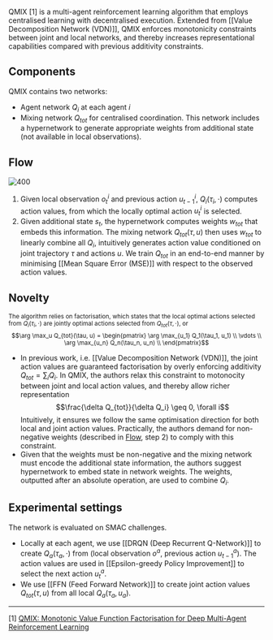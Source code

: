 QMIX [1] is a multi-agent reinforcement learning algorithm that employs centralised learning with decentralised execution. Extended from [[Value Decomposition Network (VDN)]], QMIX enforces monotonicity constraints between joint and local networks, and thereby increases representational capabilities compared with previous additivity constraints.

## Components
QMIX contains two networks:
- Agent network $Q_i$ at each agent $i$
- Mixing network $Q_{tot}$ for centralised coordination. This network includes a hypernetwork to generate appropriate weights from additional state (not available in local observations).

## Flow
![400](QMIX.PNG)

1. Given local observation $o_t^i$ and previous action $u_{t-1}^i$, $Q_i(\tau_i, \cdot)$ computes action values, from which the locally optimal action $u_t^i$ is selected.
2. Given additional state $s_t$, the hypernetwork computes weights $w_{tot}$ that embeds this information. The mixing network $Q_{tot}(\tau, u)$ then uses $w_{tot}$ to linearly combine all $Q_i$, intuitively generates action value conditioned on joint trajectory $\tau$ and actions $u$. We train $Q_{tot}$ in an end-to-end manner by minimising [[Mean Square Error (MSE)]] with respect to the observed action values.

## Novelty
<sub>The algorithm relies on factorisation, which states that the local optimal actions selected from $Q_i(\tau_i, \cdot)$ are jointly optimal actions selected from $Q_{tot}(\tau, \cdot)$, or
$$\arg \max_u Q_{tot}(\tau, u) = 
\begin{pmatrix}
\arg \max_{u_1} Q_1(\tau_1, u_1) \\
\vdots \\ 
\arg \max_{u_n} Q_n(\tau_n, u_n) \\
\end{pmatrix}$$
</sub>

- In previous work, i.e. [[Value Decomposition Network (VDN)]], the joint action values are guaranteed factorisation by overly enforcing additivity $Q_{tot} = \sum_{i} Q_i$. In QMIX, the authors relax this constraint to motonocity between joint and local action values, and thereby allow richer representation
	$$\frac{\delta Q_{tot}}{\delta Q_i} \geq 0, \forall i$$
	Intuitively, it ensures we follow the same optimisation direction for both local and joint action values. Practically, the authors demand for non-negative weights (described in [Flow](#flow), step 2) to comply with this constraint.
- Given that the weights must be non-negative and the mixing network must encode the additional state information, the authors suggest hypernetwork to embed state in network weights. The weights, outputted after an absolute operation, are used to combine $Q_i$.

## Experimental settings
The network is evaluated on SMAC challenges.
- Locally at each agent, we use [[DRQN (Deep Recurrent Q-Network)]] to create $Q_a(\tau_a, \cdot)$ from (local observation $o^a$, previous action $u_{t-1}^a$). The action values are used in [[Epsilon-greedy Policy Improvement]] to select the next action $u_t^a$.
- We use [[FFN (Feed Forward Network)]] to create joint action values $Q_{tot}(\tau, u)$ from all local $Q_a(\tau_a, u_a)$.


---

[1] [QMIX: Monotonic Value Function Factorisation for Deep Multi-Agent Reinforcement Learning](https://arxiv.org/abs/1803.11485)